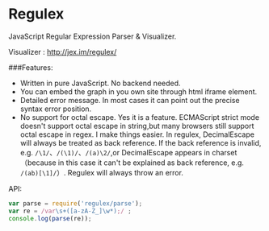 Regulex
=======

JavaScript Regular Expression Parser & Visualizer.

Visualizer : http://jex.im/regulex/

###Features:
- Written in pure JavaScript. No backend needed.
- You can embed the graph in you own site through html iframe element.
- Detailed error message. In most cases it can point out the precise syntax error position.
- No support for octal escape. Yes it is a feature. ECMAScript strict mode doesn't support octal escape in string,but many browsers still support octal escape in regex. I make things easier. In regulex,  DecimalEscape will always be treated as back reference. If the back reference is invalid, e.g. `/\1/`、`/(\1)/`、`/(a)\2/`,or DecimalEscape appears in charset（because in this case it can't be explained as back reference, e.g. `/(ab)[\1]/`）. Regulex will always throw an error.




API:
```javascript
var parse = require('regulex/parse');
var re = /var\s+([a-zA-Z_]\w*);/ ;
console.log(parse(re));
```
